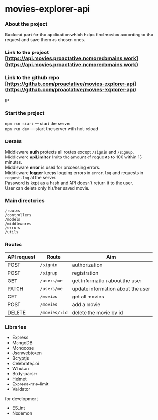 # movies-explorer-api

### __About the project__
Backend part for the application which helps find movies according to the request and save them as chosen ones. 

### Link to the project [https://api.movies.proactative.nomoredomains.work](https://api.movies.proactative.nomoredomains.work)
### Link to the github repo [https://github.com/proactative/movies-explorer-api](https://github.com/proactative/movies-explorer-api)
IP 

### __Start the project__

`npm run start` — start the server  <br/>
`npm run dev` — start the server with hot-reload


### __Details__
Middleware __auth__ protects all routes except `/signin` and `/signup`. <br/>
Middleware __apiLimiter__ limits the amount of requests to 100 within 15 minutes. <br/>
Middleware __error__ is used for processing errors.<br/>
Middleware __logger__ keeps logging errors in `error.log` and requests in `request.log` at the server.<br/>
Password is kept as a hash and API doesn`t return it to the user.<br/>
User can delete only his/her saved movie.

### __Main directories__

`/routes`  
`/controllers` <br/> 
`/models`  <br/>
`/middlewares` <br/>
`/errors`<br/>
`/utils`

### __Routes__
|API request| Route | Aim |
| ------------- | ------------- |------------- |
| POST |`/signin` | authorization|
| POST |`/signup` | registration|
| GET |`/users/me`|  get information about the user|
| PATCH |`/users/me`| update information about the user|
| GET |`/movies` | get all movies |
| POST |`/movies`  | add a movie |
| DELETE |`/movies/:id` | delete the movie by id |

### __Libraries__

- Express
- MongoDB
- Mongoose
- Jsonwebtoken
- Bcryptjs
- Celebrate/Joi
- Winston
- Body-parser
- Helmet
- Express-rate-limit
- Validator

for development
- ESLint
- Nodemon

